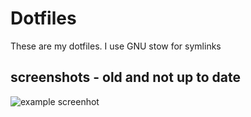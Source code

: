 # Dotfiles

These are my dotfiles. I use GNU stow for symlinks

## screenshots - old and not up to date
![example screenhot](https://u.teknik.io/AGM0O.png)
